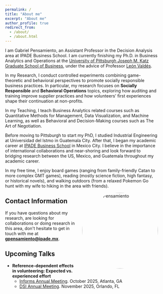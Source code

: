 ```yaml
---
permalink: /
title: "About me"
excerpt: "About me"
author_profile: true
redirect_from: 
  - /about/
  - /about.html
---
```

<style>
  .about-image {
    width: 250px;
    border-radius: 50%;
    margin-left: 15px;
    float: right;
  }
  
  @media (max-width: 600px) {
    .about-image {
      float: none;
      display: block;
      margin: 0 auto;
    }
  }
</style>

I am Gabriel Pensamiento, an Assistant Professor in the Decision Analysis area at IPADE Business School. I am currently finishing my Ph.D. in Business Analytics and Operations at the [University of Pittsburgh Joseph M. Katz Graduate School of Business](https://business.pitt.edu/), under the advice of Professor [León Valdés](https://www.leonvaldes.com/).

In my Research, I conduct controlled experiments combining game-theoretic and behavioral perspectives to promote socially responsible business practices. In particular, my research focuses on **Socially Responsible** and **Behavioral Operations**  topics, exploring how auditing and training improve supplier practices and how volunteers’ first experiences shape their continuation at non-profits. 

In my Teaching, I teach Business Analytics related courses such as Quantitative Methods for Management, Data Visualization, and Machine Learning, as well as Behavioral and Decision-Making courses such as The Art of Negotiation. 

Before moving to Pittsburgh to start my PhD, I studied Industrial Engineering at Universidad del Istmo in Guatemala City. After that, I began my academic career at [IPADE Business School](https://www.ipadebusinessschool.com/) in Mexico City. I believe in the importance of international collaborations and near-shoring and look forward to bridging research between the US, Mexico, and Guatemala throughout my academic career.

In my free time, I enjoy board games (ranging from family-friendly Catan to more complex GMT games), reading (mostly science fiction, high fantasy, or historical novels), and walking outdoors (from a relaxed Pokemon Go hunt with my wife to hiking in the area with friends).   

<img src="https://gpensamiento.github.io/images/GabrielyDulce.jpg" alt="Gabriel Pensamiento" class="about-image">

## Contact Information
If you have questions about my research, are looking for collaborations or doing research in this area, don't hesitate to get in touch with me at  **gpensamiento@ipade.mx**.

## Upcoming Talks
- **Reference-dependent effects in volunteering: Expected vs. experienced effort**
  - [Informs Annual Meeting](https://meetings.informs.org/wordpress/annual/). October 2025, Atlanta, GA
  - [DSI Annual Meeting](https://decisionsciences.org/conference/annual-2025/2025-annual-conference/). November 2025, Orlando, FL

